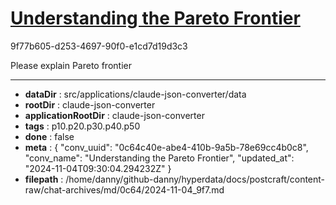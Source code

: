 # [Understanding the Pareto Frontier](https://claude.ai/chat/0c64c40e-abe4-410b-9a5b-78e69cc4b0c8)

9f77b605-d253-4697-90f0-e1cd7d19d3c3

Please explain Pareto frontier

---

* **dataDir** : src/applications/claude-json-converter/data
* **rootDir** : claude-json-converter
* **applicationRootDir** : claude-json-converter
* **tags** : p10.p20.p30.p40.p50
* **done** : false
* **meta** : {
  "conv_uuid": "0c64c40e-abe4-410b-9a5b-78e69cc4b0c8",
  "conv_name": "Understanding the Pareto Frontier",
  "updated_at": "2024-11-04T09:30:04.294232Z"
}
* **filepath** : /home/danny/github-danny/hyperdata/docs/postcraft/content-raw/chat-archives/md/0c64/2024-11-04_9f7.md